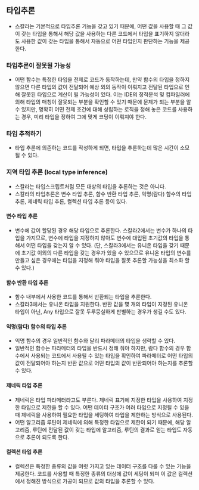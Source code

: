 ## 타입추론
- 스칼라는 기본적으로 타입추론 기능을 갖고 있기 때문에, 어떤 값을 사용할 때 그 값이 갖는 타입을 통해서 해당 값을 사용하는 다른 코드에서 타입을 표기하지 않더라도 사용한 값이 갖는 타입을 통해서 자동으로 어떤 타입인지 판단하는 기능을 제공한다.

### 타입추론이 잘못될 가능성
- 어떤 함수는 특정한 타입을 전제로 코드가 동작하는데, 만약 함수의 타입을 정하지 않으면 다른 타입의 값이 전달되어 예상 외의 동작이 이뤄지고 전달된 타입으로 인해 잘못된 타입으로 계산이 될 가능성이 있다. 이는 IDE의 정적분석 및 컴파일러에 의해 타입의 매칭이 잘못되는 부분을 확인할 수 있기 때문에 문제가 되는 부분을 알 수 있지만, 명확히 어떤 전제 조건에 대해 성립하는 로직을 정해 놓은 코드를 사용하는 경우, 미리 타입을 정하여 그에 맞게 코딩이 이뤄져야 한다.

### 타입 추적하기
- 타입 추론에 의존하는 코드를 작성하게 되면, 타입을 추론하는데 많은 시간이 소모될 수 있다. 

### 지역 타입 추론 (local type inference)
- 스칼라는 타입스크립트처럼 모든 대상의 타입을 추론하는 것은 아니다.
- 스칼라의 타입추론은 변수 타입 추론, 함수 반환 타입 추론, 익명(람다) 함수의 타입 추론, 제네릭 타입 추론, 컬렉션 타입 추론 등이 있다.

#### 변수 타입 추론
- 변수에 값이 할당된 경우 해당 타입으로 추론한다. 스칼라2에서는 변수가 하나의 타입을 가지므로, 변수에 타입을 지정하지 않아도 변수에 대입된 초기값의 타입을 통해서 어떤 타입을 갖는지 알 수 있다. (단, 스칼라3에서는 유니온 타입을 갖기 때문에 초기값 이외의 다른 타입을 갖는 경우가 있을 수 있으므로 유니온 타입의 변수를 만들고 싶은 경우에는 타입을 지정해 줘야 타입을 잘못 추론할 가능성을 최소화 할 수 있다.)

#### 함수 반환 타입 추론
- 함수 내부에서 사용한 코드를 통해서 반환되는 타입을 추론한다.
- 스칼라3에서는 유니온 타입을 지원한다. 반환 값을 몇 개의 타입이 지정된 유니온 타입이 아닌, Any 타입으로 잘못 두루뭉실하게 판별하는 경우가 생길 수도 있다.

#### 익명(람다) 함수의 타입 추론
- 익명 함수의 경우 일반적인 함수와 달리 파라메터의 타입을 생략할 수 있다. 
- 일반적인 함수는 파라메터의 타입을 반드시 정해 줘야 하지만, 람다 함수의 경우 함수에서 사용되는 코드에서 사용될 수 있는 타입을 확인하여 파라메터로 어떤 타입의 값이 전달되어야 하는지 반환 값으로 어떤 타입의 값이 반환되어야 하는지를 추론할 수 있다. 

#### 제네릭 타입 추론
- 제네릭은 타입 파라메터라고도 부른다. 제네릭 표기에 지정한 타입을 사용하여 지정한 타입으로 제한을 할 수 있다. 어떤 데이터 구조가 여러 타입으로 지정될 수 있을 때 제네릭을 사용하여 필요한 타입을 세팅하여 타입을 제한하는 방식으로 사용된다.
- 어떤 알고리즘 루틴이 제네릭에 의해 특정한 타입으로 제한이 되기 때문에, 해당 알고리즘, 루틴에 전달된 값이 갖는 타입에 알고리즘, 루틴의 결과로 얻는 타입도 자동으로 추론이 되도록 한다.

#### 컬렉션 타입 추론
- 컬렉션은 특정한 종류의 값을 여럿 가지고 있는 데이터 구조를 다룰 수 있는 기능을 제공한다. 코드를 사용할 때 특정한 종류의 대상에 값이 세팅이 되며 이 값은 컬렉션에서 정해진 방식으로 가공이 되므로 값의 타입을 추론할 수 있다.
